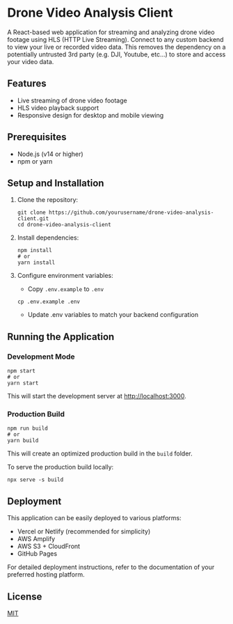 # Drone Video Analysis Client

A React-based web application for streaming and analyzing drone video footage using HLS (HTTP Live Streaming). Connect to any custom backend to view your live or recorded video data. This removes the dependency on a potentially untrusted 3rd party (e.g. DJI, Youtube, etc...) to store and access your video data.

## Features

- Live streaming of drone video footage
- HLS video playback support
- Responsive design for desktop and mobile viewing

## Prerequisites

- Node.js (v14 or higher)
- npm or yarn

## Setup and Installation

1. Clone the repository:
   ```
   git clone https://github.com/yourusername/drone-video-analysis-client.git
   cd drone-video-analysis-client
   ```

2. Install dependencies:
   ```
   npm install
   # or
   yarn install
   ```

3. Configure environment variables:
   - Copy `.env.example` to `.env`
   ```
   cp .env.example .env
   ```
   - Update .env variables to match your backend configuration

## Running the Application

### Development Mode

```
npm start
# or
yarn start
```

This will start the development server at [http://localhost:3000](http://localhost:3000).

### Production Build

```
npm run build
# or
yarn build
```

This will create an optimized production build in the `build` folder.

To serve the production build locally:
```
npx serve -s build
```

## Deployment

This application can be easily deployed to various platforms:

- Vercel or Netlify (recommended for simplicity)
- AWS Amplify
- AWS S3 + CloudFront
- GitHub Pages

For detailed deployment instructions, refer to the documentation of your preferred hosting platform.

## License

[MIT](LICENSE) 